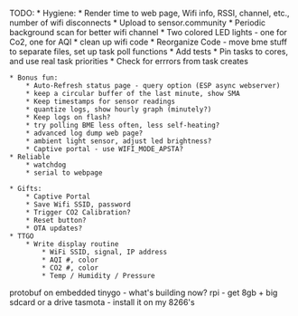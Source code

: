 TODO:
    * Hygiene:
        * Render time to web page, Wifi info, RSSI, channel, etc., number of wifi disconnects
        * Upload to sensor.community
        * Periodic background scan for better wifi channel
        * Two colored LED lights - one for Co2, one for AQI
        * clean up wifi code
        * Reorganize Code - move bme stuff to separate files, set up task poll functions
        * Add tests
        * Pin tasks to cores, and use real task priorities
        * Check for errrors from task creates

    * Bonus fun:
        * Auto-Refresh status page - query option (ESP async webserver)
        * keep a circular buffer of the last minute, show SMA
        * Keep timestamps for sensor readings
        * quantize logs, show hourly graph (minutely?)
        * Keep logs on flash?
        * try polling BME less often, less self-heating?
        * advanced log dump web page?
        * ambient light sensor, adjust led brightness?
        * Captive portal - use WIFI_MODE_APSTA?
    * Reliable
        * watchdog
        * serial to webpage

    * Gifts:
        * Captive Portal
        * Save Wifi SSID, password
        * Trigger CO2 Calibration?
        * Reset button?
        * OTA updates?
    * TTGO
        * Write display routine
            * WiFi SSID, signal, IP address
            * AQI #, color
            * CO2 #, color
            * Temp / Humidity / Pressure
    
  
protobuf on embedded
tinygo - what's building now?
rpi - get 8gb + big sdcard or a drive
tasmota - install it on my 8266's
